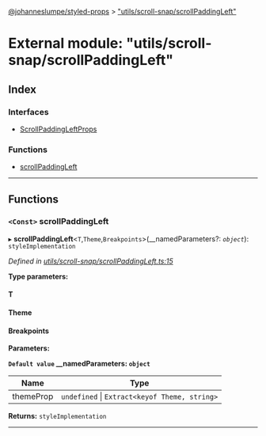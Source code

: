 [@johanneslumpe/styled-props](../README.md) > ["utils/scroll-snap/scrollPaddingLeft"](../modules/_utils_scroll_snap_scrollpaddingleft_.md)

# External module: "utils/scroll-snap/scrollPaddingLeft"

## Index

### Interfaces

* [ScrollPaddingLeftProps](../interfaces/_utils_scroll_snap_scrollpaddingleft_.scrollpaddingleftprops.md)

### Functions

* [scrollPaddingLeft](_utils_scroll_snap_scrollpaddingleft_.md#scrollpaddingleft)

---

## Functions

<a id="scrollpaddingleft"></a>

### `<Const>` scrollPaddingLeft

▸ **scrollPaddingLeft**<`T`,`Theme`,`Breakpoints`>(__namedParameters?: *`object`*): `styleImplementation`

*Defined in [utils/scroll-snap/scrollPaddingLeft.ts:15](https://github.com/johanneslumpe/styled-props/blob/8e709f1/src/utils/scroll-snap/scrollPaddingLeft.ts#L15)*

**Type parameters:**

#### T 
#### Theme 
#### Breakpoints 
**Parameters:**

**`Default value` __namedParameters: `object`**

| Name | Type |
| ------ | ------ |
| themeProp | `undefined` \| `Extract<keyof Theme, string>` |

**Returns:** `styleImplementation`

___

